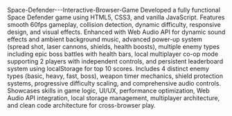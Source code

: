 Space-Defender---Interactive-Browser-Game
Developed a fully functional Space Defender game using HTML5, CSS3, and vanilla JavaScript. Features smooth 60fps gameplay, collision detection, dynamic difficulty, responsive design, and visual effects. Enhanced with Web Audio API for dynamic sound effects and ambient background music, advanced power-up system (spread shot, laser cannons, shields, health boosts), multiple enemy types including epic boss battles with health bars, local multiplayer co-op mode supporting 2 players with independent controls, and persistent leaderboard system using localStorage for top 10 scores. Includes 4 distinct enemy types (basic, heavy, fast, boss), weapon timer mechanics, shield protection systems, progressive difficulty scaling, and comprehensive audio controls. Showcases skills in game logic, UI/UX, performance optimization, Web Audio API integration, local storage management, multiplayer architecture, and clean code architecture for cross-browser play.
